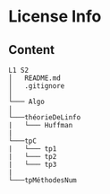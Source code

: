 # License Info

## Content

```
L1 S2
│   README.md
│   .gitignore    
│
└─── Algo
│   
└───théorieDeLinfo
|   └─── Huffman
|
└───tpC
|   └─── tp1
|   └─── tp2
|   └─── tp3
|
└───tpMéthodesNum
```
